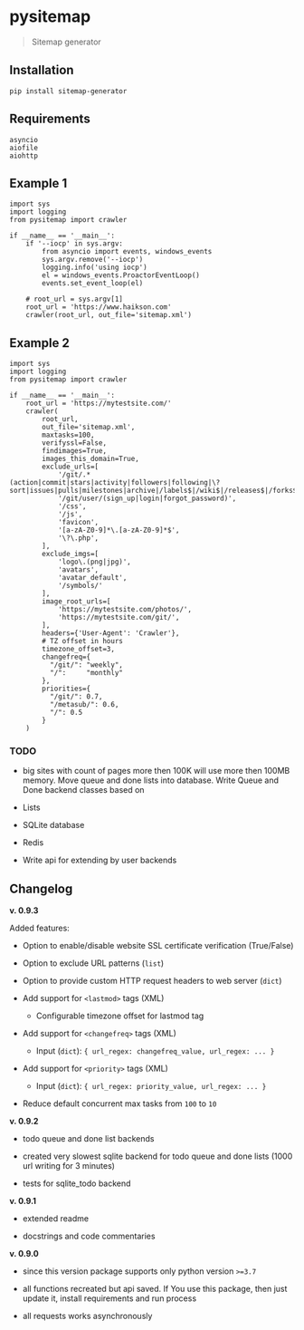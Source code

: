 # pysitemap

> Sitemap generator

## Installation

```
pip install sitemap-generator
```

## Requirements

```
asyncio
aiofile
aiohttp
```

## Example 1

```
import sys
import logging
from pysitemap import crawler

if __name__ == '__main__':
    if '--iocp' in sys.argv:
        from asyncio import events, windows_events
        sys.argv.remove('--iocp')
        logging.info('using iocp')
        el = windows_events.ProactorEventLoop()
        events.set_event_loop(el)

    # root_url = sys.argv[1]
    root_url = 'https://www.haikson.com'
    crawler(root_url, out_file='sitemap.xml')
```

## Example 2

```
import sys
import logging
from pysitemap import crawler

if __name__ == '__main__':
    root_url = 'https://mytestsite.com/'
    crawler(
        root_url,
        out_file='sitemap.xml',
        maxtasks=100,
        verifyssl=False,
        findimages=True,
        images_this_domain=True,
        exclude_urls=[
            '/git/.*(action|commit|stars|activity|followers|following|\?sort|issues|pulls|milestones|archive|/labels$|/wiki$|/releases$|/forks$|/watchers$)',
            '/git/user/(sign_up|login|forgot_password)',
            '/css',
            '/js',
            'favicon',
            '[a-zA-Z0-9]*\.[a-zA-Z0-9]*$',
            '\?\.php',
        ],
        exclude_imgs=[
            'logo\.(png|jpg)',
            'avatars',
            'avatar_default',
            '/symbols/'
        ],
        image_root_urls=[
            'https://mytestsite.com/photos/',
            'https://mytestsite.com/git/',
        ],
        headers={'User-Agent': 'Crawler'},
        # TZ offset in hours
        timezone_offset=3,
        changefreq={
          "/git/": "weekly",
          "/":     "monthly"
        },
        priorities={
          "/git/": 0.7,
          "/metasub/": 0.6,
          "/": 0.5
        }
    )
```

### TODO

-  big sites with count of pages more then 100K will use more then 100MB
   memory. Move queue and done lists into database. Write Queue and Done
   backend classes based on
-  Lists

-  SQLite database

-  Redis

-  Write api for extending by user backends

## Changelog

**v. 0.9.3**

Added features:

- Option to enable/disable website SSL certificate verification (True/False)

- Option to exclude URL patterns (`list`)

- Option to provide custom HTTP request headers to web server (`dict`)

- Add support for `<lastmod>` tags (XML)

    - Configurable timezone offset for lastmod tag

- Add support for `<changefreq>` tags (XML)

    - Input (`dict`): `{ url_regex: changefreq_value, url_regex: ... }`

- Add support for `<priority>` tags (XML)

    - Input (`dict`): `{ url_regex: priority_value, url_regex: ... }`

- Reduce default concurrent max tasks from `100` to `10`

**v. 0.9.2**

-  todo queue and done list backends

-  created very slowest sqlite backend for todo queue and done lists (1000 url writing for 3 minutes)

-  tests for sqlite_todo backend

**v. 0.9.1**

-  extended readme

-  docstrings and code commentaries

**v. 0.9.0**

-  since this version package supports only python version `>=3.7`

-  all functions recreated but api saved. If You use this package, then
   just update it, install requirements and run process

-  all requests works asynchronously


